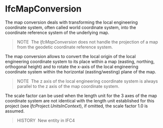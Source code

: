 IfcMapConversion
================

The map conversion deals with transforming the local engineering coordinate system, often called world coordinate system, into the coordinate reference system of the underlying map.

> NOTE&nbsp; The _IfcMapConversion_ does not handle the projection of a map from the geodetic coordinate reference system.

The map conversion allows to convert the local origin of the local engineering coordinate system to its place within a map (easting, northing, orthogonal height) and to rotate the x-axis of the local engineering coordinate system within the horizontal (easting/westing) plane of the map.

> NOTE&nbsp; The z axis of the local engineering coordinate system is always parallel to the z axis of the map coordinate system.

The scale factor can be used when the length unit for the 3 axes of the map coordinate system are not identical with the length unit established for this project (see _IfcProject.UnitsInContext_), if omitted, the scale factor 1.0 is assumed.

> HISTORY&nbsp; New entity in IFC4
